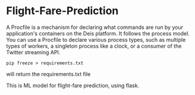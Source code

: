 # Flight-Fare-Prediction

A Procfile is a mechanism for declaring what commands are run by your application's containers on the Deis platform. It follows the process model. You can use a Procfile to declare various process types, such as multiple types of workers, a singleton process like a clock, or a consumer of the Twitter streaming API.

    pip freeze > requirements.txt   
will return the requirements.txt file 

This is ML model for flight-fare prediction, using flask.
